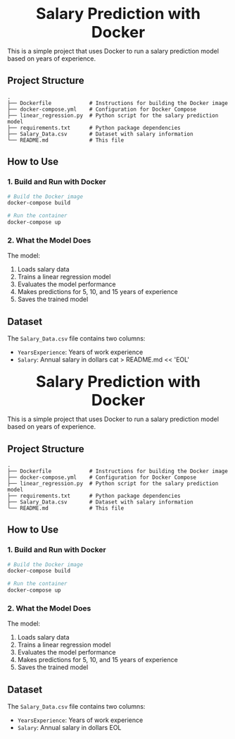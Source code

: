 <div style="font-size:2.5em; font-weight:bold; text-align:center; margin-top:20px;">Salary Prediction with Docker</div>

This is a simple project that uses Docker to run a salary prediction model based on years of experience.

## Project Structure

```
.
├── Dockerfile            # Instructions for building the Docker image
├── docker-compose.yml    # Configuration for Docker Compose
├── linear_regression.py  # Python script for the salary prediction model
├── requirements.txt      # Python package dependencies
├── Salary_Data.csv       # Dataset with salary information
└── README.md             # This file
```

## How to Use

### 1. Build and Run with Docker

```bash
# Build the Docker image
docker-compose build

# Run the container
docker-compose up
```

### 2. What the Model Does

The model:
1. Loads salary data
2. Trains a linear regression model
3. Evaluates the model performance
4. Makes predictions for 5, 10, and 15 years of experience
5. Saves the trained model

## Dataset

The `Salary_Data.csv` file contains two columns:
- `YearsExperience`: Years of work experience
- `Salary`: Annual salary in dollars
cat > README.md << 'EOL'
<div style="font-size:2.5em; font-weight:bold; text-align:center; margin-top:20px;">Salary Prediction with Docker</div>

This is a simple project that uses Docker to run a salary prediction model based on years of experience.

## Project Structure

```
.
├── Dockerfile            # Instructions for building the Docker image
├── docker-compose.yml    # Configuration for Docker Compose
├── linear_regression.py  # Python script for the salary prediction model
├── requirements.txt      # Python package dependencies
├── Salary_Data.csv       # Dataset with salary information
└── README.md             # This file
```

## How to Use

### 1. Build and Run with Docker

```bash
# Build the Docker image
docker-compose build

# Run the container
docker-compose up
```

### 2. What the Model Does

The model:
1. Loads salary data
2. Trains a linear regression model
3. Evaluates the model performance
4. Makes predictions for 5, 10, and 15 years of experience
5. Saves the trained model

## Dataset

The `Salary_Data.csv` file contains two columns:
- `YearsExperience`: Years of work experience
- `Salary`: Annual salary in dollars
EOL